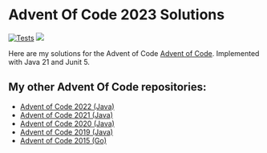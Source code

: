 # Advent Of Code 2023 Solutions

[![Tests](https://github.com/jerchende/advent-of-code-2023/actions/workflows/maven.yml/badge.svg)](https://github.com/jerchende/advent-of-code-2023/actions/workflows/maven.yml)
[![](https://img.shields.io/badge/stars%20⭐-13-yellow)](https://adventofcode.com/2023)

Here are my solutions for the Advent of Code [Advent of Code](https://adventofcode.com/2023). Implemented with Java 21 and Junit 5.

## My other Advent Of Code repositories:

* [Advent of Code 2022 (Java)](https://github.com/jerchende/advent-of-code-2022)
* [Advent of Code 2021 (Java)](https://github.com/jerchende/advent-of-code-2021)
* [Advent of Code 2020 (Java)](https://github.com/jerchende/advent-of-code-2020)
* [Advent of Code 2019 (Java)](https://github.com/jerchende/advent-of-code-2019)
* [Advent of Code 2015 (Go)](https://github.com/jerchende/advent-of-code-2015)
 